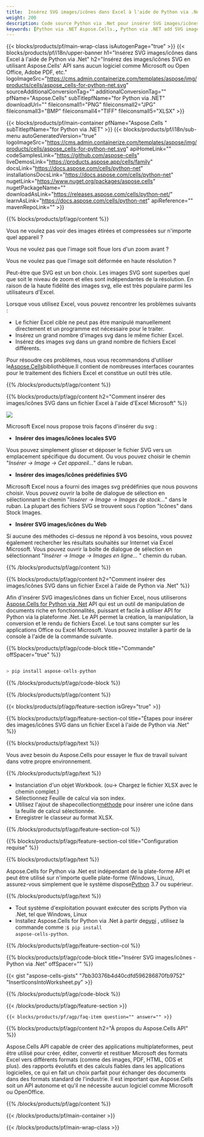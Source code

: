 ```yaml
---
title:  Insérez SVG images/icônes dans Excel à l'aide de Python via .Net
weight: 200
description: Code source Python via .Net pour insérer SVG images/icônes dans Excel.
keywords: [Python via .NET Aspose.Cells., Python via .NET add SVG images/Icons into Excel., Python via .NET insert SVG images/Icons into Excel., Python via .NET create SVG images/Icons in Excel]
---
```

{{< blocks/products/pf/main-wrap-class isAutogenPage="true" >}}
{{< blocks/products/pf/i18n/upper-banner h1="Insérez SVG images/icônes dans Excel à l\'aide de Python via .Net" h2="Insérez des images/icônes SVG en utilisant Aspose.Cells\' API sans aucun logiciel comme Microsoft ou Open Office, Adobe PDF, etc." logoImageSrc="https://cms.admin.containerize.com/templates/aspose/img/products/cells/aspose_cells-for-python-net.svg" sourceAdditionalConversionTag="" additionalConversionTag="" pfName="Aspose.Cells" subTitlepfName="for Python via .NET" downloadUrl="" fileiconsmall1="PNG" fileiconsmall2="JPG" fileiconsmall3="BMP" fileiconsmall4="TIFF" fileiconsmall5="XLSX" >}}

{{< blocks/products/pf/main-container pfName="Aspose.Cells " subTitlepfName="for Python via .NET" >}}
{{< blocks/products/pf/i18n/sub-menu autoGeneratedVersion="true" logoImageSrc="https://cms.admin.containerize.com/templates/aspose/img/products/cells/aspose_cells-for-python-net.svg" apiHomeLink="" codeSamplesLink="https://github.com/aspose-cells" liveDemosLink="https://products.aspose.app/cells/family" docsLink="https://docs.aspose.com/cells/python-net" installationsDocsLink="https://docs.aspose.com/cells/python-net" nugetLink="https://www.nuget.org/packages/aspose.cells" nugetPackageName="" downloadAsLink="https://releases.aspose.com/cells/python-net/" learnAsLink="https://docs.aspose.com/cells/python-net" apiReference="" mavenRepoLink="" >}}

{{% blocks/products/pf/agp/content %}}

Vous ne voulez pas voir des images étirées et compressées sur n'importe quel appareil ?

Vous ne voulez pas que l'image soit floue lors d'un zoom avant ?

Vous ne voulez pas que l'image soit déformée en haute résolution ?

Peut-être que SVG est un bon choix. Les images SVG sont superbes quel que soit le niveau de zoom et elles sont indépendantes de la résolution. En raison de la haute fidélité des images svg, elle est très populaire parmi les utilisateurs d'Excel.

Lorsque vous utilisez Excel, vous pouvez rencontrer les problèmes suivants :

+ Le fichier Excel cible ne peut pas être manipulé manuellement directement et un programme est nécessaire pour le traiter.
+ Insérez un grand nombre d'images svg dans le même fichier Excel.
+ Insérez des images svg dans un grand nombre de fichiers Excel différents.

 Pour résoudre ces problèmes, nous vous recommandons d'utiliser le[Aspose.Cells](https://products.aspose.com/cells/)bibliothèque.Il contient de nombreuses interfaces courantes pour le traitement des fichiers Excel et constitue un outil très utile.

{{% /blocks/products/pf/agp/content %}}

{{% blocks/products/pf/agp/content h2="Comment insérer des images/icônes SVG dans un fichier Excel à l\'aide d\'Excel Microsoft" %}}

![](/cells/fr/net/icons/insert-icons-to-excel/sample.png)

Microsoft Excel nous propose trois façons d'insérer du svg :

+  **Insérer des images/icônes locales SVG**

Vous pouvez simplement glisser et déposer le fichier SVG vers un emplacement spécifique du document. Ou vous pouvez choisir le chemin "*Insérer -> Image -> Cet appareil...*" dans le ruban.

+  **Insérer des images/icônes prédéfinies SVG**

Microsoft Excel nous a fourni des images svg prédéfinies que nous pouvons choisir. Vous pouvez ouvrir la boîte de dialogue de sélection en sélectionnant le chemin "*Insérer -> Image -> Images de stock...*" dans le ruban. La plupart des fichiers SVG se trouvent sous l'option "Icônes" dans Stock Images.

+  **Insérer SVG images/icônes du Web**

Si aucune des méthodes ci-dessus ne répond à vos besoins, vous pouvez également rechercher les résultats souhaités sur Internet via Excel Microsoft. Vous pouvez ouvrir la boîte de dialogue de sélection en sélectionnant "*Insérer -> Image -> Images en ligne...* " chemin du ruban.

{{% /blocks/products/pf/agp/content %}}

{{% blocks/products/pf/agp/content h2="Comment insérer des images/icônes SVG dans un fichier Excel à l\'aide de Python via .Net" %}}

 Afin d'insérer SVG images/icônes dans un fichier Excel, nous utiliserons
 [Aspose.Cells for Python via .Net](https://pypi.org/project/aspose-cells-python/) 
 API qui est un outil de manipulation de documents riche en fonctionnalités, puissant et facile à utiliser API for Python via la plateforme .Net. Le API permet la création, la manipulation, la conversion et le rendu de fichiers Excel. Le tout sans compter sur les applications Office ou Excel Microsoft. Vous pouvez installer à partir de la console à l'aide de la commande suivante.

{{% blocks/products/pf/agp/code-block title="Commande" offSpacer="true" %}}

```cs

> pip install aspose-cells-python

```

{{% /blocks/products/pf/agp/code-block %}}

{{% /blocks/products/pf/agp/content %}}

{{< blocks/products/pf/agp/feature-section isGrey="true" >}}

{{% blocks/products/pf/agp/feature-section-col title="Étapes pour insérer des images/icônes SVG dans un fichier Excel à l\'aide de Python via .Net" %}}

{{% blocks/products/pf/agp/text %}}

Vous avez besoin du Aspose.Cells pour essayer le flux de travail suivant dans votre propre environnement.

{{% /blocks/products/pf/agp/text %}}

+ Instanciation d'un objet Workbook. (ou-> Chargez le fichier XLSX avec le chemin complet.)
+ Sélectionnez Feuille de calcul via son index.
 + Utilisez l'ajout de shapecollection[méthode](https://reference.aspose.com/cells/python-net/aspose.cells.drawing/shapecollection/) pour insérer une icône dans la feuille de calcul sélectionnée.
+ Enregistrer le classeur au format XLSX.

{{% /blocks/products/pf/agp/feature-section-col %}}

{{% blocks/products/pf/agp/feature-section-col title="Configuration requise" %}}

{{% blocks/products/pf/agp/text %}}

 Aspose.Cells for Python via .Net est indépendant de la plate-forme API et peut être utilisé sur n'importe quelle plate-forme (Windows, Linux), assurez-vous simplement que le système dispose[Python](https://www.python.org/downloads/) 3.7 ou supérieur.
 
{{% /blocks/products/pf/agp/text %}}

-  Tout système d'exploitation pouvant exécuter des scripts Python via .Net, tel que Windows, Linux
-  Installez Aspose.Cells for Python via .Net à partir de<a href="https://pypi.org/project/aspose-cells-python/">pypi</a> , utilisez la commande comme :<code>$ pip install aspose-cells-python</code>.

{{% /blocks/products/pf/agp/feature-section-col %}}

{{% blocks/products/pf/agp/code-block title="Insérer SVG images/icônes - Python via .Net" offSpacer="" %}}

{{< gist "aspose-cells-gists" "7bb30376b4d40cdfd596286870fb9752" "InsertIconsIntoWorksheet.py" >}}

{{% /blocks/products/pf/agp/code-block %}}

{{< /blocks/products/pf/agp/feature-section >}}

    {{< blocks/products/pf/agp/faq-item question="" answer="" >}}
 

<!-- aboutfile Starts -->

{{% blocks/products/pf/agp/content h2="À propos du Aspose.Cells API" %}}

Aspose.Cells API capable de créer des applications multiplateformes, peut être utilisé pour créer, éditer, convertir et restituer Microsoft des formats Excel vers différents formats (comme des images, PDF, HTML, ODS et plus). des rapports évolutifs et des calculs fiables dans les applications logicielles, ce qui en fait un choix parfait pour échanger des documents dans des formats standard de l'industrie. Il est important que Aspose.Cells soit un API autonome et qu'il ne nécessite aucun logiciel comme Microsoft ou OpenOffice.

{{% /blocks/products/pf/agp/content %}}



<!-- aboutfile Ends -->
<!--
{{< blocks/products/pf/agp/other-supported-section title="Other Supported Splitting Formats" subTitle="Using Python via .NET, One can also split large file into chunks of many other file formats including." >}}

{{< blocks/products/pf/agp/other-supported-section-item href="https://products.aspose.com/cells/net/splitter/ods/" name="ODS" description="OpenDocument Spreadsheet File" >}}
{{< blocks/products/pf/agp/other-supported-section-item href="https://products.aspose.com/cells/net/splitter/xls/" name="XLS" description="Excel Binary Format" >}}
{{< blocks/products/pf/agp/other-supported-section-item href="https://products.aspose.com/cells/net/splitter/xlsb/" name="XLSB" description="Binary Excel Workbook File" >}}
{{< blocks/products/pf/agp/other-supported-section-item href="https://products.aspose.com/cells/net/splitter/xlsm/" name="XLSM" description="Spreadsheet File" >}}

{{< /blocks/products/pf/agp/other-supported-section >}}

-->

{{< /blocks/products/pf/main-container >}}
    
{{< /blocks/products/pf/main-wrap-class >}}
